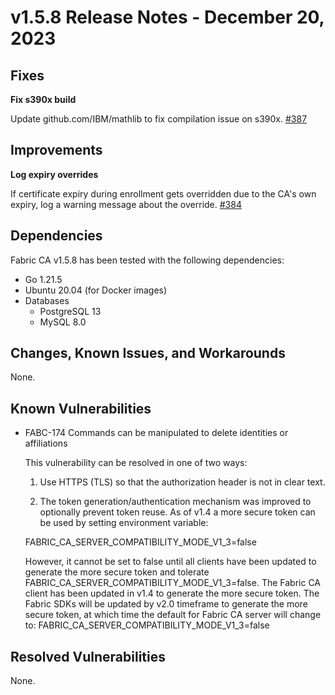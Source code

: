 v1.5.8 Release Notes - December 20, 2023
========================================

Fixes
-----

**Fix s390x build**

Update github.com/IBM/mathlib to fix compilation issue on s390x.
[#387](https://github.com/hyperledger/fabric-ca/pull/387)


Improvements
------------

**Log expiry overrides**

If certificate expiry during enrollment gets overridden due to the CA's own expiry,
log a warning message about the override.
[#384](https://github.com/hyperledger/fabric-ca/pull/384)


Dependencies
------------

Fabric CA v1.5.8 has been tested with the following dependencies:
- Go 1.21.5
- Ubuntu 20.04 (for Docker images)
- Databases
    - PostgreSQL 13
    - MySQL 8.0


Changes, Known Issues, and Workarounds
--------------------------------------

None.

Known Vulnerabilities
---------------------
- FABC-174 Commands can be manipulated to delete identities or affiliations

  This vulnerability can be resolved in one of two ways:

    1) Use HTTPS (TLS) so that the authorization header is not in clear text.

    2) The token generation/authentication mechanism was improved to optionally prevent
       token reuse. As of v1.4 a more secure token can be used by setting environment variable:

  FABRIC_CA_SERVER_COMPATIBILITY_MODE_V1_3=false

  However, it cannot be set to false until all clients have
  been updated to generate the more secure token and tolerate
  FABRIC_CA_SERVER_COMPATIBILITY_MODE_V1_3=false.
  The Fabric CA client has been updated in v1.4 to generate the more secure token.
  The Fabric SDKs will be updated by v2.0 timeframe to generate the more secure token,
  at which time the default for Fabric CA server will change to:
  FABRIC_CA_SERVER_COMPATIBILITY_MODE_V1_3=false

Resolved Vulnerabilities
------------------------
None.
